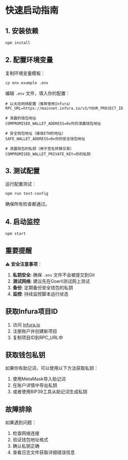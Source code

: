 # 快速启动指南

## 1. 安装依赖

```bash
npm install
```

## 2. 配置环境变量

复制环境变量模板：

```bash
cp env.example .env
```

编辑 `.env` 文件，填入你的配置：

```env
# 以太坊网络配置（推荐使用Infura）
RPC_URL=https://mainnet.infura.io/v3/YOUR_PROJECT_ID

# 泄露的钱包地址
COMPROMISED_WALLET_ADDRESS=0x你的泄露钱包地址

# 安全钱包地址（接收ETH的地址）
SAFE_WALLET_ADDRESS=0x你的安全钱包地址

# 泄露钱包的私钥（用于签名转移交易）
COMPROMISED_WALLET_PRIVATE_KEY=你的私钥
```

## 3. 测试配置

运行配置测试：

```bash
npm run test-config
```

确保所有检查都通过。

## 4. 启动监控

```bash
npm start
```

## 重要提醒

⚠️ **安全注意事项**：

1. **私钥安全**: 确保 `.env` 文件不会被提交到Git
2. **测试网络**: 建议先在Goerli测试网上测试
3. **备份**: 定期备份安全钱包的私钥
4. **监控**: 持续监控脚本运行状态

## 获取Infura项目ID

1. 访问 [Infura.io](https://infura.io)
2. 注册账户并创建新项目
3. 复制项目ID到RPC_URL中

## 获取钱包私钥

如果你有助记词，可以使用以下方法获取私钥：

1. 使用MetaMask导入助记词
2. 在账户详情中导出私钥
3. 或者使用BIP39工具从助记词生成私钥

## 故障排除

如果遇到问题：

1. 检查网络连接
2. 验证钱包地址格式
3. 确认私钥正确
4. 查看日志文件获取详细错误信息 